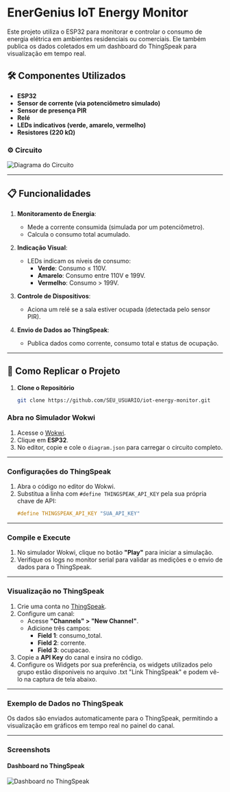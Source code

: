 # EnerGenius IoT Energy Monitor

Este projeto utiliza o ESP32 para monitorar e controlar o consumo de energia elétrica em ambientes residenciais ou comerciais. Ele também publica os dados coletados em um dashboard do ThingSpeak para visualização em tempo real.

## 🛠️ **Componentes Utilizados**
- **ESP32**
- **Sensor de corrente (via potenciômetro simulado)**
- **Sensor de presença PIR**
- **Relé**
- **LEDs indicativos (verde, amarelo, vermelho)**
- **Resistores (220 kΩ)**

### ⚙️ **Circuito**
![Diagrama do Circuito](https://github.com/user-attachments/assets/78deaf41-9739-40bd-a428-0a2f949846c3)

---

## 📋 **Funcionalidades**

1. **Monitoramento de Energia**:
   - Mede a corrente consumida (simulada por um potenciômetro).
   - Calcula o consumo total acumulado.

2. **Indicação Visual**:
   - LEDs indicam os níveis de consumo:
     - **Verde**: Consumo ≤ 110V.
     - **Amarelo**: Consumo entre 110V e 199V.
     - **Vermelho**: Consumo > 199V.

3. **Controle de Dispositivos**:
   - Aciona um relé se a sala estiver ocupada (detectada pelo sensor PIR).

4. **Envio de Dados ao ThingSpeak**:
   - Publica dados como corrente, consumo total e status de ocupação.

---

## 🚀 **Como Replicar o Projeto**

1. **Clone o Repositório**
   ```bash
   git clone https://github.com/SEU_USUARIO/iot-energy-monitor.git

### **Abra no Simulador Wokwi**
1. Acesse o [Wokwi](https://wokwi.com).
2. Clique em **ESP32**.
3. No editor, copie e cole o `diagram.json` para carregar o circuito completo.

---

### **Configurações do ThingSpeak**
1. Abra o código no editor do Wokwi.
2. Substitua a linha com `#define THINGSPEAK_API_KEY` pela sua própria chave de API:
   ```cpp
   #define THINGSPEAK_API_KEY "SUA_API_KEY"

---

### **Compile e Execute**
1. No simulador Wokwi, clique no botão **"Play"** para iniciar a simulação.
2. Verifique os logs no monitor serial para validar as medições e o envio de dados para o ThingSpeak.

---

### **Visualização no ThingSpeak**
1. Crie uma conta no [ThingSpeak](https://thingspeak.com).
2. Configure um canal:
   - Acesse **"Channels" > "New Channel"**.
   - Adicione três campos:
     - **Field 1**: consumo_total.
     - **Field 2**: corrente.
     - **Field 3**: ocupacao.
3. Copie a **API Key** do canal e insira no código.
4. Configure os Widgets por sua preferência, os widgets utilizados pelo grupo estão disponiveis no arquivo .txt "Link ThingSpeak" e podem vê-lo na captura de tela abaixo.

---

### **Exemplo de Dados no ThingSpeak**
Os dados são enviados automaticamente para o ThingSpeak, permitindo a visualização em gráficos em tempo real no painel do canal.

---

### **Screenshots**
#### **Dashboard no ThingSpeak**
![Dashboard no ThingSpeak](https://github.com/user-attachments/assets/dd6a4070-6bda-4f32-a3a5-a505372ed384)


